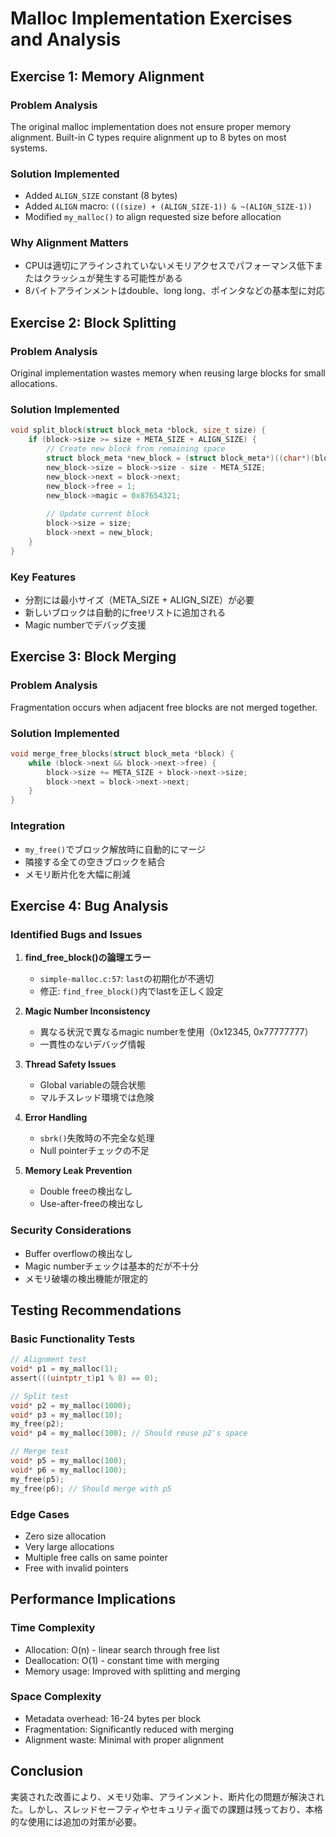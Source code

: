 # Malloc Implementation Exercises and Analysis

## Exercise 1: Memory Alignment

### Problem Analysis
The original malloc implementation does not ensure proper memory alignment. Built-in C types require alignment up to 8 bytes on most systems.

### Solution Implemented
- Added `ALIGN_SIZE` constant (8 bytes)
- Added `ALIGN` macro: `(((size) + (ALIGN_SIZE-1)) & ~(ALIGN_SIZE-1))`
- Modified `my_malloc()` to align requested size before allocation

### Why Alignment Matters
- CPUは適切にアラインされていないメモリアクセスでパフォーマンス低下またはクラッシュが発生する可能性がある
- 8バイトアラインメントはdouble、long long、ポインタなどの基本型に対応

## Exercise 2: Block Splitting

### Problem Analysis
Original implementation wastes memory when reusing large blocks for small allocations.

### Solution Implemented
```c
void split_block(struct block_meta *block, size_t size) {
    if (block->size >= size + META_SIZE + ALIGN_SIZE) {
        // Create new block from remaining space
        struct block_meta *new_block = (struct block_meta*)((char*)(block + 1) + size);
        new_block->size = block->size - size - META_SIZE;
        new_block->next = block->next;
        new_block->free = 1;
        new_block->magic = 0x87654321;
        
        // Update current block
        block->size = size;
        block->next = new_block;
    }
}
```

### Key Features
- 分割には最小サイズ（META_SIZE + ALIGN_SIZE）が必要
- 新しいブロックは自動的にfreeリストに追加される
- Magic numberでデバッグ支援

## Exercise 3: Block Merging

### Problem Analysis
Fragmentation occurs when adjacent free blocks are not merged together.

### Solution Implemented
```c
void merge_free_blocks(struct block_meta *block) {
    while (block->next && block->next->free) {
        block->size += META_SIZE + block->next->size;
        block->next = block->next->next;
    }
}
```

### Integration
- `my_free()`でブロック解放時に自動的にマージ
- 隣接する全ての空きブロックを結合
- メモリ断片化を大幅に削減

## Exercise 4: Bug Analysis

### Identified Bugs and Issues

1. **find_free_block()の論理エラー**
   - `simple-malloc.c:57`: `last`の初期化が不適切
   - 修正: `find_free_block()`内でlastを正しく設定

2. **Magic Number Inconsistency**
   - 異なる状況で異なるmagic numberを使用（0x12345, 0x77777777）
   - 一貫性のないデバッグ情報

3. **Thread Safety Issues**
   - Global variableの競合状態
   - マルチスレッド環境では危険

4. **Error Handling**
   - `sbrk()`失敗時の不完全な処理
   - Null pointerチェックの不足

5. **Memory Leak Prevention**
   - Double freeの検出なし
   - Use-after-freeの検出なし

### Security Considerations
- Buffer overflowの検出なし
- Magic numberチェックは基本的だが不十分
- メモリ破壊の検出機能が限定的

## Testing Recommendations

### Basic Functionality Tests
```c
// Alignment test
void* p1 = my_malloc(1);
assert(((uintptr_t)p1 % 8) == 0);

// Split test
void* p2 = my_malloc(1000);
void* p3 = my_malloc(10);
my_free(p2);
void* p4 = my_malloc(100); // Should reuse p2's space

// Merge test
void* p5 = my_malloc(100);
void* p6 = my_malloc(100);
my_free(p5);
my_free(p6); // Should merge with p5
```

### Edge Cases
- Zero size allocation
- Very large allocations
- Multiple free calls on same pointer
- Free with invalid pointers

## Performance Implications

### Time Complexity
- Allocation: O(n) - linear search through free list
- Deallocation: O(1) - constant time with merging
- Memory usage: Improved with splitting and merging

### Space Complexity
- Metadata overhead: 16-24 bytes per block
- Fragmentation: Significantly reduced with merging
- Alignment waste: Minimal with proper alignment

## Conclusion

実装された改善により、メモリ効率、アラインメント、断片化の問題が解決された。しかし、スレッドセーフティやセキュリティ面での課題は残っており、本格的な使用には追加の対策が必要。